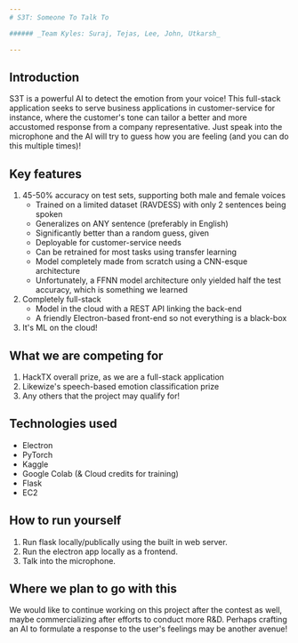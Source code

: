 ```yaml
---
# S3T: Someone To Talk To

###### _Team Kyles: Suraj, Tejas, Lee, John, Utkarsh_

---
```


## Introduction
S3T is a powerful AI to detect the emotion from your voice! This full-stack application seeks to serve
business applications in customer-service for instance, where the customer's tone can tailor a better 
and more accustomed response from a company representative. Just speak into the microphone and the AI
will try to guess how you are feeling (and you can do this multiple times)!

## Key features
1. 45-50% accuracy on test sets, supporting both male and female voices
    - Trained on a limited dataset (RAVDESS) with only 2 sentences being spoken
    - Generalizes on ANY sentence (preferably in English)
    - Significantly better than a random guess, given 
    - Deployable for customer-service needs
    - Can be retrained for most tasks using transfer learning
    - Model completely made from scratch using a CNN-esque architecture
    - Unfortunately, a FFNN model architecture only yielded half the test accuracy, which is something we learned
2. Completely full-stack
    - Model in the cloud with a REST API linking the back-end
    - A friendly Electron-based front-end so not everything is a black-box
3. It's ML on the cloud!

## What we are competing for
1. HackTX overall prize, as we are a full-stack application
2. Likewize's speech-based emotion classification prize
3. Any others that the project may qualify for!

## Technologies used
- Electron
- PyTorch
- Kaggle
- Google Colab (& Cloud credits for training)
- Flask
- EC2

## How to run yourself
1. Run flask locally/publically using the built in web server.
2. Run the electron app locally as a frontend.
3. Talk into the microphone.

## Where we plan to go with this
We would like to continue working on this project after the contest as well, 
maybe commercializing after efforts to conduct more R&D. Perhaps crafting an AI
to formulate a response to the user's feelings may be another avenue!
